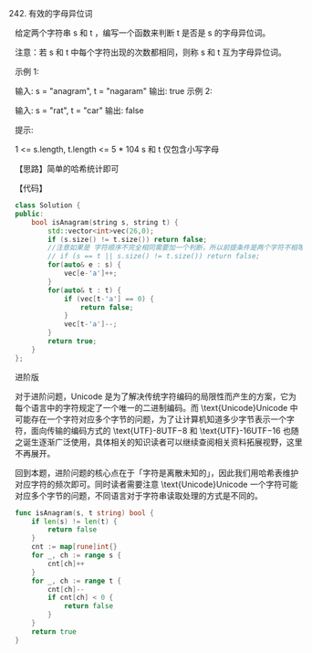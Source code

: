 242. 有效的字母异位词

给定两个字符串 s 和 t ，编写一个函数来判断 t 是否是 s 的字母异位词。

注意：若 s 和 t 中每个字符出现的次数都相同，则称 s 和 t 互为字母异位词。


示例 1:

输入: s = "anagram", t = "nagaram"
输出: true
示例 2:

输入: s = "rat", t = "car"
输出: false
 

提示:

1 <= s.length, t.length <= 5 * 104
s 和 t 仅包含小写字母

【思路】简单的哈希统计即可

【代码】

```c++
class Solution {
public:
    bool isAnagram(string s, string t) {
        std::vector<int>vec(26,0);
        if (s.size() != t.size()) return false; 
        //注意如果是 字符顺序不完全相同需要加一个判断，所以前提条件是两个字符不相等且大小一致 
        // if (s == t || s.size() != t.size()) return false; 
        for(auto& e : s) {
            vec[e-'a']++;
        }
        for(auto& t : t) {
            if (vec[t-'a'] == 0) {
                return false;
            }
            vec[t-'a']--;
        }
        return true;
    }
};
```

进阶版

对于进阶问题，Unicode 是为了解决传统字符编码的局限性而产生的方案，它为每个语言中的字符规定了一个唯一的二进制编码。而 \text{Unicode}Unicode 中可能存在一个字符对应多个字节的问题，为了让计算机知道多少字节表示一个字符，面向传输的编码方式的 \text{UTF}-8UTF−8 和 \text{UTF}-16UTF−16 也随之诞生逐渐广泛使用，具体相关的知识读者可以继续查阅相关资料拓展视野，这里不再展开。

回到本题，进阶问题的核心点在于「字符是离散未知的」，因此我们用哈希表维护对应字符的频次即可。同时读者需要注意 \text{Unicode}Unicode 一个字符可能对应多个字节的问题，不同语言对于字符串读取处理的方式是不同的。

```go
func isAnagram(s, t string) bool {
    if len(s) != len(t) {
        return false
    }
    cnt := map[rune]int{}
    for _, ch := range s {
        cnt[ch]++
    }
    for _, ch := range t {
        cnt[ch]--
        if cnt[ch] < 0 {
            return false
        }
    }
    return true
}
```
